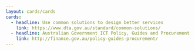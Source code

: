 ```yaml
---
layout: cards/cards
cards:
  - headline: Use common solutions to design better services
    link: https://www.dta.gov.au/standard/common-solutions/
  - headline: Australian Government ICT Policy, Guides and Procurement
    link: http://finance.gov.au/policy-guides-procurement/
---
```


